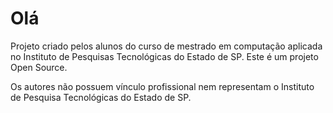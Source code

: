 # Olá
Projeto criado pelos alunos do curso de mestrado em computação aplicada no Instituto de Pesquisas Tecnológicas do Estado de SP.
Este é um projeto Open Source.

Os autores não possuem vínculo profissional nem representam o Instituto de Pesquisa Tecnológicas do Estado de SP.
